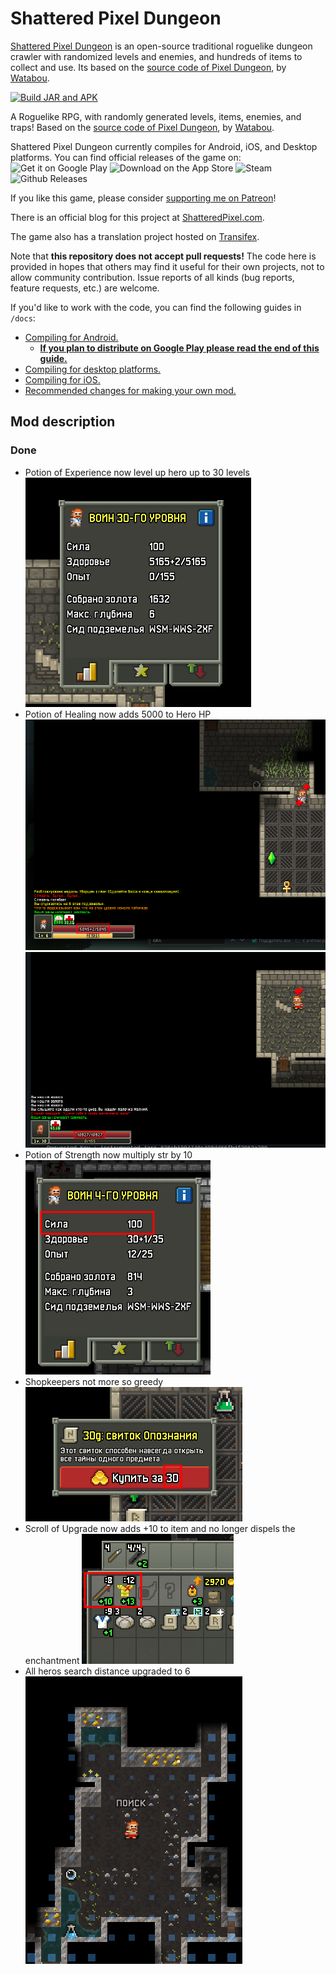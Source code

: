 # Shattered Pixel Dungeon

[Shattered Pixel Dungeon](https://shatteredpixel.com/shatteredpd/) is an open-source traditional roguelike dungeon crawler with randomized levels and enemies, and hundreds of items to collect and use. Its based on the [source code of Pixel Dungeon](https://github.com/00-Evan/pixel-dungeon-gradle), by [Watabou](https://www.watabou.ru).

[![Build JAR and APK](https://github.com/ismvru/shattered-pixel-dungeon/actions/workflows/ci.yml/badge.svg)](https://github.com/ismvru/shattered-pixel-dungeon/actions/workflows/ci.yml)

A Roguelike RPG, with randomly generated levels, items, enemies, and traps! Based on the [source code of Pixel Dungeon](https://github.com/00-Evan/pixel-dungeon-gradle), by [Watabou](https://www.watabou.ru).

Shattered Pixel Dungeon currently compiles for Android, iOS, and Desktop platforms. You can find official releases of the game on:
![Get it on Google Play](https://shatteredpixel.com/assets/images/gplay-badge.png)
![Download on the App Store](https://shatteredpixel.com/assets/images/appstore-badge.png)
![Steam](https://shatteredpixel.com/assets/images/steam-badge.png)
![Github Releases](https://shatteredpixel.com/assets/images/github-badge.png)

If you like this game, please consider [supporting me on Patreon](https://www.patreon.com/ShatteredPixel)!

There is an official blog for this project at [ShatteredPixel.com](https://www.shatteredpixel.com/blog/).

The game also has a translation project hosted on [Transifex](https://www.transifex.com/shattered-pixel/shattered-pixel-dungeon/).

Note that **this repository does not accept pull requests!** The code here is provided in hopes that others may find it useful for their own projects, not to allow community contribution. Issue reports of all kinds (bug reports, feature requests, etc.) are welcome.

If you'd like to work with the code, you can find the following guides in `/docs`:

- [Compiling for Android.](docs/getting-started-android.md)
  - **[If you plan to distribute on Google Play please read the end of this guide.](docs/getting-started-android.md#distributing-your-apk)**
- [Compiling for desktop platforms.](docs/getting-started-desktop.md)
- [Compiling for iOS.](docs/getting-started-ios.md)
- [Recommended changes for making your own mod.](docs/recommended-changes.md)

## Mod description

### Done

- Potion of Experience now level up hero up to 30 levels
![exp](images/exp.png)
- Potion of Healing now adds 5000 to Hero HP
![health_1st_time](images/health_1st_time.png)
![health_2nd_time](images/health_2nd_time.png)
- Potion of Strength now multiply str by 10
![strength_10](images/strength_10.png)
- Shopkeepers not more so greedy
![shopkeeper](images/shopkeeper.png)
- Scroll of Upgrade now adds +10 to item and no longer dispels the enchantment
![upgrade](images/upgrade.png)
- All heros search distance upgraded to 6
![search_radius](images/search_radius.png)
